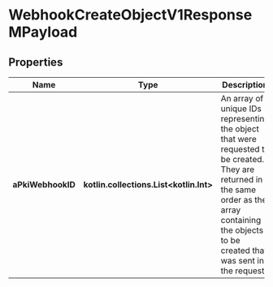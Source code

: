 
# WebhookCreateObjectV1ResponseMPayload

## Properties
Name | Type | Description | Notes
------------ | ------------- | ------------- | -------------
**aPkiWebhookID** | **kotlin.collections.List&lt;kotlin.Int&gt;** | An array of unique IDs representing the object that were requested to be created.  They are returned in the same order as the array containing the objects to be created that was sent in the request. | 



